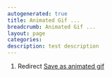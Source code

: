 ```yaml
---
autogenerated: true
title: Animated Gif ...
breadcrumb: Animated Gif ...
layout: page
categories: 
description: test description
---
```


1.  Redirect [Save as animated gif](Save_as_animated_gif)
